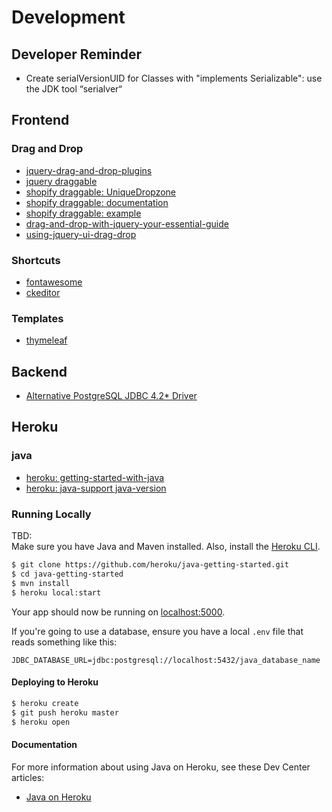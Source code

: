 # Development
 
## Developer Reminder
* Create serialVersionUID for Classes with "implements Serializable": use the JDK tool “serialver“
  
## Frontend 
  
### Drag and Drop
* [jquery-drag-and-drop-plugins](https://jqueryhouse.com/jquery-drag-and-drop-plugins/)
* [jquery draggable](https://mdbootstrap.com/plugins/jquery/draggable/#introduction)
* [shopify draggable: UniqueDropzone](https://github.com/Shopify/draggable/tree/master/examples/src/content/Droppable/UniqueDropzone)
* [shopify draggable: documentation](https://github.com/Shopify/draggable#documentation)
* [shopify draggable: example](https://shopify.github.io/draggable/examples/simple-list.html)
* [drag-and-drop-with-jquery-your-essential-guide](https://www.elated.com/drag-and-drop-with-jquery-your-essential-guide/)
* [using-jquery-ui-drag-drop](https://medium.com/@okandavut/using-jquery-ui-drag-drop-64a24e75e805)
  
### Shortcuts
* [fontawesome](https://fontawesome.com/icons?d=gallery&m=free)
* [ckeditor](https://ckeditor.com/docs/ckeditor4/latest/guide/dev_installation.html)

### Templates
* [thymeleaf](https://www.thymeleaf.org/doc/tutorials/3.0/usingthymeleaf.html)

## Backend 
* [Alternative PostgreSQL JDBC 4.2* Driver](http://impossibl.github.io/pgjdbc-ng/docs/current/user-guide/#drivers)
    
## Heroku
### java
* [heroku: getting-started-with-java](https://devcenter.heroku.com/articles/getting-started-with-java)
* [heroku: java-support java-version](https://devcenter.heroku.com/articles/java-support#specifying-a-java-version)

### Running Locally
TBD:  
Make sure you have Java and Maven installed.  Also, install the [Heroku CLI](https://cli.heroku.com/).
  
```sh
$ git clone https://github.com/heroku/java-getting-started.git
$ cd java-getting-started
$ mvn install
$ heroku local:start
```
  
Your app should now be running on [localhost:5000](http://localhost:5000/).

If you're going to use a database, ensure you have a local `.env` file that reads something like this:
  
```
JDBC_DATABASE_URL=jdbc:postgresql://localhost:5432/java_database_name
```
  
#### Deploying to Heroku

```sh
$ heroku create
$ git push heroku master
$ heroku open
```
  
#### Documentation
For more information about using Java on Heroku, see these Dev Center articles: 
* [Java on Heroku](https://devcenter.heroku.com/categories/java)
